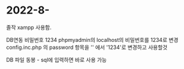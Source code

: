 # 2022-8-
졸작 xampp 사용함.

DB연동 비밀번호 1234
phpmyadmin의 localhost의 비밀번호를 1234로 변경 
config.inc.php 의 password 항목을 '' 에서 '1234'로 변경하고 사용할것 

DB 파일 동봉 - sql에 입력하면 바로 사용 가능
